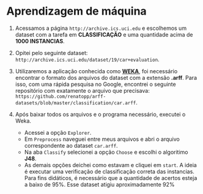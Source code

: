 # Aprendizagem de máquina

1. Acessamos a página `http://archive.ics.uci.edu` e escolhemos um dataset com a tarefa em **CLASSIFICAÇÃO** e uma quantidade acima de **1000 INSTANCIAS**.

2. Opitei pelo seguinte dataset: `http://archive.ics.uci.edu/dataset/19/car+evaluation`.

3. Utilizaremos a aplicação conhecida como [**WEKA**](https://waikato.github.io/weka-wiki/downloading_weka/), foi necessário encontrar o formato dos arquivos do dataset com a extensão **.arff**. Para isso, com uma rápida pesquisa no Google, encontrei o seguinte repositório com exatamente o arquivo que precisava: `https://github.com/renatopp/arff-datasets/blob/master/classification/car.arff`.

4. Após baixar todos os arquivos e o programa necessário, executei o Weka.
    - Acessei a opção `Explorer`.
    - Em `Preprocess` naveguei entre meus arquivos e abri o arquivo correspondente ao dataset `car.arff`.
    - Na aba `Classify` selecionei a opção `Choose` e escolhi o algoritimo **J48**.
    - As demais opções deichei como estavam e cliquei em `start`. A ideia é executar uma verificação de classificação correta das instancias. Para fins didáticos, é necessário que a quantidade de acertos esteja a baixo de 95%. Esse dataset atigiu aproximadamente 92%